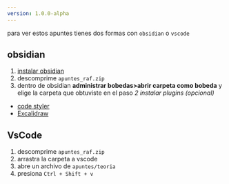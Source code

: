 ```yaml
---
version: 1.0.0-alpha
---
```

para ver estos apuntes tienes dos formas con `obsidian` o `vscode`
## obsidian
1. [instalar obsidian](https://obsidian.md/download)
2. descomprime `apuntes_raf.zip`
3. dentro de obsidian **administrar bobedas>abrir carpeta como bobeda** y elige la carpeta que obtuviste en el paso _2_
*instalar plugins (opcional)*
- [code styler](obsidian://show-plugin?id=code-styler)
- [Excalidraw](obsidian://show-plugin?id=obsidian-excalidraw-plugin)
## VsCode
1. descomprime `apuntes_raf.zip`
2. arrastra la carpeta a vscode
3. abre un archivo de `apuntes/teoria`
4. presiona `Ctrl + Shift + v`